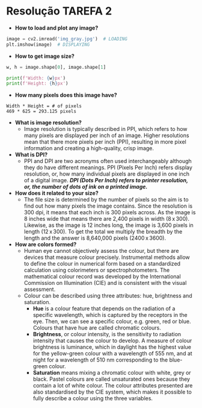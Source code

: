 # Resolução TAREFA 2

- **How to load and plot any image?**
```python
image = cv2.imread('img_gray.jpg')  # LOADING
plt.imshow(image)  # DISPLAYING
```
- **How to get image size?**
```python
w, h = image.shape[0], image.shape[1]

print(f'Width: {w}px')
print(f'Height: {h}px')
```
- **How many pixels does this image have?**
```
Width * Height = # of pixels
469 * 625 = 293.125 pixels
```
- **What is image resolution?**
  - Image resolution is typically described in PPI, which refers to how many pixels are displayed per inch of an image. Higher resolutions mean that there more pixels per inch (PPI), resulting in more pixel information and creating a high-quality, crisp image.  
- **What is DPI?**
  - PPI and DPI are two acronyms often used interchangeably although they do have different meanings. PPI (Pixels Per Inch) refers display resolution, or, how many individual pixels are displayed in one inch of a digital image. ***DPI (Dots Per Inch) refers to printer resolution, or, the number of dots of ink on a printed image.***
- **How does it related to your size?**
  - The file size is determined by the number of pixels so the aim is to find out how many pixels the image contains. Since the resolution is 300 dpi, it means that each inch is 300 pixels across. As the image is 8 inches wide that means there are 2,400 pixels in width (8 x 300). Likewise, as the image is 12 inches long, the image is 3,600 pixels in length (12 x 300). To get the total we multiply the breadth by the length and the answer is 8,640,000 pixels (2400 x 3600).
- **How are colors formed?**
    - Human eye cannot objectively assess the colour, but there are devices that measure colour precisely. Instrumental methods allow to define the colour in numerical form based on a standardized calculation using colorimeters or spectrophotometers. The mathematical colour record was developed by the International Commission on Illumination (CIE) and is consistent with the visual assessment.
    - Colour can be described using three attributes: hue, brightness and saturation.
      - **Hue** is a colour feature that depends on the radiation of a specific wavelength, which is captured by the receptors in the eye. Then, we can see a specific colour, e.g. green, red or blue. Colours that have hue are called chromatic colours.
      - **Brightness**, or colour intensity, is the sensitivity to radiation intensity that causes the colour to develop. A measure of colour brightness is luminance, which in daylight has the highest value for the yellow-green colour with a wavelength of 555 nm, and at night for a wavelength of 510 nm corresponding to the blue-green colour.
      - **Saturation** means mixing a chromatic colour with white, grey or black. Pastel colours are called unsaturated ones because they contain a lot of white colour.
The colour attributes presented are also standardised by the CIE system, which makes it possible to fully describe a colour using the three variables.
